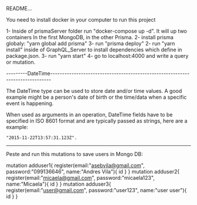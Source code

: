 README...

You need to install docker in your computer to run this project

1- Inside of prismaServer folder run "docker-compose up -d". It will up two containers In the first MongoDB, in the other Prisma.
2- install prisma globaly: "yarn global add prisma"
3- run "prisma deploy"
2- run "yarn install" inside of GraphQL_Server to install dependencies which define in package.json.
3- run "yarn start"
4- go to localhost:4000 and write a query or mutation. 



---------DateTime------------------------------------------------------------------------------

The DateTime type can be used to store date and/or time values. A good example might be a person's date of birth or the time/data when a specific event is happening.

When used as arguments in an operation, DateTime fields have to be specified in ISO 8601 format and are typically passed as strings, here are a example:

    "2015-11-22T13:57:31.123Z".

-----------------------------------------------------------------------------------------------
Peste and run this mutations to save users in Mongo DB:

mutation adduser1{
  register(email:"asebvila@gmail.com", password:"099136646", name:"Andres Vila"){
    id
  }
}
mutation adduser2{  
  register(email:"micaela@gmail.com", password:"micaela123", name:"Micaela"){
    id
  }
}
mutation adduser3{
  register(email:"user@gmail.com", password:"user123", name:"user user"){
    id
  }
}


